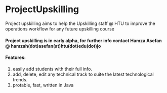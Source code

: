 # ProjectUpskilling

Project upskilling aims to help the Upskilling staff @ HTU to improve the operations workflow for any future upskilling course 


#### Project upskilling is in early alpha, for further info contact Hamza Asefan @ hamzah(dot)asefan(at)htu(dot)edu(dot)jo

#### Features:
1. easily add students with their full info.
2. add, delete, edit any technical track to suite the latest technological trends.
3. protable, fast, written in Java
